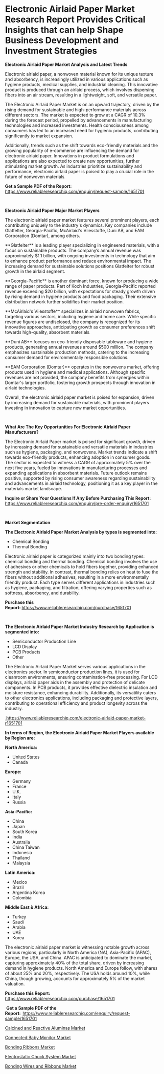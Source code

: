 <p><h1>Electronic Airlaid Paper Market Research Report Provides Critical Insights that can help Shape Business Development and Investment Strategies</h1></p><p><strong>Electronic Airlaid Paper Market Analysis and Latest Trends</strong></p>
<p><p>Electronic airlaid paper, a nonwoven material known for its unique texture and absorbency, is increasingly utilized in various applications such as hygiene products, medical supplies, and industrial cleaning. This innovative product is produced through an airlaid process, which involves dispersing fibers into an air stream, resulting in a lightweight, soft, and versatile paper.</p><p>The Electronic Airlaid Paper Market is on an upward trajectory, driven by the rising demand for sustainable and high-performance materials across different sectors. The market is expected to grow at a CAGR of 10.3% during the forecast period, propelled by advancements in manufacturing technologies and increased investments. Health consciousness among consumers has led to an increased need for hygienic products, contributing significantly to market expansion.</p><p>Additionally, trends such as the shift towards eco-friendly materials and the growing popularity of e-commerce are influencing the demand for electronic airlaid paper. Innovations in product formulations and applications are also expected to create new opportunities, further stimulating market growth. As industries prioritize sustainability and performance, electronic airlaid paper is poised to play a crucial role in the future of nonwoven materials.</p></p>
<p><strong>Get a Sample PDF of the Report:&nbsp;</strong> <a href="https://www.reliableresearchiq.com/enquiry/request-sample/1651701?utm_campaign=1876&utm_medium=2&utm_source=Github&utm_content=ia&utm_term=08122024&utm_id=electronic-airlaid-paper">https://www.reliableresearchiq.com/enquiry/request-sample/1651701</a></p>
<p>&nbsp;</p>
<p><strong>Electronic Airlaid Paper Major Market Players</strong></p>
<p><p>The electronic airlaid paper market features several prominent players, each contributing uniquely to the industry's dynamics. Key companies include Glatfelter, Georgia-Pacific, McAirlaid's Vliesstoffe, Duni AB, and EAM Corporation (Domtar), among others.</p><p>**Glatfelter** is a leading player specializing in engineered materials, with a focus on sustainable products. The company’s annual revenue was approximately $1.1 billion, with ongoing investments in technology that aim to enhance product performance and reduce environmental impact. The increasing demand for sustainable solutions positions Glatfelter for robust growth in the airlaid segment.</p><p>**Georgia-Pacific** is another dominant force, known for producing a wide range of paper products. Part of Koch Industries, Georgia-Pacific reported revenue exceeding $20 billion, with expectations for steady growth driven by rising demand in hygiene products and food packaging. Their extensive distribution network further solidifies their market position.</p><p>**McAirlaid's Vliesstoffe** specializes in airlaid nonwoven fabrics, targeting various sectors, including hygiene and home care. While specific revenue figures are undisclosed, the company is recognized for its innovative approaches, anticipating growth as consumer preferences shift towards high-quality, absorbent materials.</p><p>**Duni AB** focuses on eco-friendly disposable tableware and hygiene products, generating annual revenues around $500 million. The company emphasizes sustainable production methods, catering to the increasing consumer demand for environmentally responsible solutions.</p><p>**EAM Corporation (Domtar)** operates in the nonwovens market, offering products used in hygiene and medical applications. Although specific revenues are not provided, the company benefits from synergies within Domtar's larger portfolio, fostering growth prospects through innovation in airlaid technologies.</p><p>Overall, the electronic airlaid paper market is poised for expansion, driven by increasing demand for sustainable materials, with prominent players investing in innovation to capture new market opportunities.</p></p>
<p>&nbsp;</p>
<p><strong>What Are The Key Opportunities For Electronic Airlaid Paper Manufacturers?</strong></p>
<p><p>The Electronic Airlaid Paper market is poised for significant growth, driven by increasing demand for sustainable and versatile materials in industries such as hygiene, packaging, and nonwovens. Market trends indicate a shift towards eco-friendly products, enhancing adoption in consumer goods. The sector is expected to witness a CAGR of approximately 5% over the next five years, fueled by innovations in manufacturing processes and expanding applications in absorbent materials. Future outlook remains positive, supported by rising consumer awareness regarding sustainability and advancements in airlaid technology, positioning it as a key player in the materials market landscape.</p></p>
<p><strong>Inquire or Share Your Questions If Any Before Purchasing This Report:</strong> <a href="https://www.reliableresearchiq.com/enquiry/pre-order-enquiry/1651701?utm_campaign=1876&utm_medium=2&utm_source=Github&utm_content=ia&utm_term=08122024&utm_id=electronic-airlaid-paper">https://www.reliableresearchiq.com/enquiry/pre-order-enquiry/1651701</a></p>
<p>&nbsp;</p>
<p><strong>Market Segmentation</strong></p>
<p><strong>The Electronic Airlaid Paper Market Analysis by types is segmented into:</strong></p>
<p><ul><li>Chemical Bonding</li><li>Thermal Bonding</li></ul></p>
<p><p>Electronic airlaid paper is categorized mainly into two bonding types: chemical bonding and thermal bonding. Chemical bonding involves the use of adhesives or other chemicals to hold fibers together, providing enhanced strength and stability. In contrast, thermal bonding relies on heat to fuse the fibers without additional adhesives, resulting in a more environmentally friendly product. Each type serves different applications in industries such as hygiene, packaging, and filtration, offering varying properties such as softness, absorbency, and durability.</p></p>
<p><strong>Purchase this Report:&nbsp;</strong><a href="https://www.reliableresearchiq.com/purchase/1651701?utm_campaign=1876&utm_medium=2&utm_source=Github&utm_content=ia&utm_term=08122024&utm_id=electronic-airlaid-paper">https://www.reliableresearchiq.com/purchase/1651701</a></p>
<p>&nbsp;</p>
<p><strong>The Electronic Airlaid Paper Market Industry Research by Application is segmented into:</strong></p>
<p><ul><li>Semiconductor Production Line</li><li>LCD Display</li><li>PCB Products</li><li>Other</li></ul></p>
<p><p>The Electronic Airlaid Paper Market serves various applications in the electronics sector. In semiconductor production lines, it is used for cleanroom environments, ensuring contamination-free processing. For LCD displays, airlaid paper aids in the assembly and protection of delicate components. In PCB products, it provides effective dielectric insulation and moisture resistance, enhancing durability. Additionally, its versatility caters to other electronics applications, including packaging and protective layers, contributing to operational efficiency and product longevity across the industry.</p></p>
<p><a href="https://www.reliableresearchiq.com/electronic-airlaid-paper-market-r1651701?utm_campaign=1876&utm_medium=2&utm_source=Github&utm_content=ia&utm_term=08122024&utm_id=electronic-airlaid-paper">&nbsp;https://www.reliableresearchiq.com/electronic-airlaid-paper-market-r1651701</a></p>
<p><strong>In terms of Region, the Electronic Airlaid Paper Market Players available by Region are:</strong></p>
<p>
    <p> <strong> North America: </strong>
        <ul>
            <li>United States</li>
            <li>Canada</li>
        </ul>
        </p> 
    <p> <strong> Europe: </strong>
        <ul>
            <li>Germany</li>
            <li>France</li>
            <li>U.K.</li>
            <li>Italy</li>
            <li>Russia</li>
        </ul>
        </p> 
    <p> <strong> Asia-Pacific: </strong>
        <ul>
            <li>China</li>
            <li>Japan</li>
            <li>South Korea</li>
            <li>India</li>
            <li>Australia</li>
            <li>China Taiwan</li>
            <li>Indonesia</li>
            <li>Thailand</li>
            <li>Malaysia</li>
        </ul>
        </p> 
    <p> <strong> Latin America: </strong>
        <ul>
            <li>Mexico</li>
            <li>Brazil</li>
            <li>Argentina Korea</li>
            <li>Colombia</li>
        </ul>
        </p> 
    <p> <strong> Middle East & Africa: </strong>
        <ul>
            <li>Turkey</li>
            <li>Saudi</li>
            <li>Arabia</li>
            <li>UAE</li>
            <li>Korea</li>
        </ul>
    </p>
    </p>
<p><p>The electronic airlaid paper market is witnessing notable growth across various regions, particularly in North America (NA), Asia-Pacific (APAC), Europe, the USA, and China. APAC is anticipated to dominate the market, capturing approximately 40% of the total share, driven by increasing demand in hygiene products. North America and Europe follow, with shares of about 25% and 20%, respectively. The USA holds around 10%, while China, though growing, accounts for approximately 5% of the market valuation.</p></p>
<p><strong>Purchase this Report: </strong><a href="https://www.reliableresearchiq.com/purchase/1651701?utm_campaign=1876&utm_medium=2&utm_source=Github&utm_content=ia&utm_term=08122024&utm_id=electronic-airlaid-paper">https://www.reliableresearchiq.com/purchase/1651701</a></p>
<p>&nbsp;<strong>Get a Sample PDF of the Report:&nbsp;&nbsp;</strong><a href="https://www.reliableresearchiq.com/enquiry/request-sample/1651701?utm_campaign=1876&utm_medium=2&utm_source=Github&utm_content=ia&utm_term=08122024&utm_id=electronic-airlaid-paper">https://www.reliableresearchiq.com/enquiry/request-sample/1651701</a></p>
<p><strong></strong></p>
<p><p><a href="https://www.linkedin.com/pulse/projected-revenue-growth-calcined-reactive-aluminas-market-zaoae?utm_campaign=1876&utm_medium=2&utm_source=Github&utm_content=ia&utm_term=08122024&utm_id=electronic-airlaid-paper">Calcined and Reactive Aluminas Market</a></p><p><a href="https://www.linkedin.com/pulse/connected-baby-monitor-market-growth-expected-96-cagr-from-dlf5e?utm_campaign=1876&utm_medium=2&utm_source=Github&utm_content=ia&utm_term=08122024&utm_id=electronic-airlaid-paper">Connected Baby Monitor Market</a></p><p><a href="https://www.linkedin.com/pulse/navigating-global-bonding-ribbons-market-landscape-trends-7jyfe?utm_campaign=1876&utm_medium=2&utm_source=Github&utm_content=ia&utm_term=08122024&utm_id=electronic-airlaid-paper">Bonding Ribbons Market</a></p><p><a href="https://www.linkedin.com/pulse/electrostatic-chuck-system-market-report-creating-business-xdske?utm_campaign=1876&utm_medium=2&utm_source=Github&utm_content=ia&utm_term=08122024&utm_id=electronic-airlaid-paper">Electrostatic Chuck System Market</a></p><p><a href="https://www.linkedin.com/pulse/industry-analysis-technologica-pivot-research-oo2ie?utm_campaign=1876&utm_medium=2&utm_source=Github&utm_content=ia&utm_term=08122024&utm_id=electronic-airlaid-paper">Bonding Wires and Ribbons Market</a></p></p>